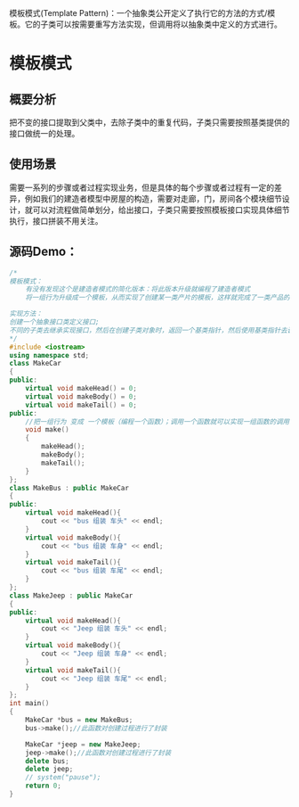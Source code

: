 模板模式(Template Pattern)：一个抽象类公开定义了执行它的方法的方式/模板。它的子类可以按需要重写方法实现，但调用将以抽象类中定义的方式进行。

# 模板模式

## 概要分析

​	把不变的接口提取到父类中，去除子类中的重复代码，子类只需要按照基类提供的接口做统一的处理。

## 使用场景

​		需要一系列的步骤或者过程实现业务，但是具体的每个步骤或者过程有一定的差异，例如我们的建造者模型中房屋的构造，需要对走廊，门，房间各个模块细节设计，就可以对流程做简单划分，给出接口，子类只需要按照模板接口实现具体细节执行，接口拼装不用关注。

## 源码Demo：

```c++
/*
模板模式：
	有没有发现这个是建造者模式的简化版本：将此版本升级就编程了建造者模式
	将一组行为升级成一个模板，从而实现了创建某一类产片的模板，这样就完成了一类产品的创建（这个产品依赖很对创建过程将此创建过程进行封装）

实现方法：
创建一个抽象接口类定义接口;
不同的子类去继承实现接口，然后在创建子类对象时，返回一个基类指针，然后使用基类指针去调用将此对象的创建过程进行封装的Make函数
*/
#include <iostream>
using namespace std;
class MakeCar
{
public:
	virtual void makeHead() = 0;
	virtual void makeBody() = 0;
	virtual void makeTail() = 0;
public:   
	//把一组行为 变成 一个模板（编程一个函数）；调用一个函数就可以实现一组函数的调用
	void make()
	{
		makeHead();
		makeBody();
		makeTail();
	}
};
class MakeBus : public MakeCar
{
public:
	virtual void makeHead(){
		cout << "bus 组装 车头" << endl;
	}
	virtual void makeBody(){
		cout << "bus 组装 车身" << endl;
	}
	virtual void makeTail(){
		cout << "bus 组装 车尾" << endl;
	}
};
class MakeJeep : public MakeCar
{
public:
	virtual void makeHead(){
		cout << "Jeep 组装 车头" << endl;  
	}
	virtual void makeBody(){
		cout << "Jeep 组装 车身" << endl;
	}
	virtual void makeTail(){
		cout << "Jeep 组装 车尾" << endl;
	}
};
int main()
{
	MakeCar *bus = new MakeBus;
	bus->make();//此函数对创建过程进行了封装

	MakeCar *jeep = new MakeJeep;
	jeep->make();//此函数对创建过程进行了封装
	delete bus;
	delete jeep;
	// system("pause");
	return 0;
}
```

